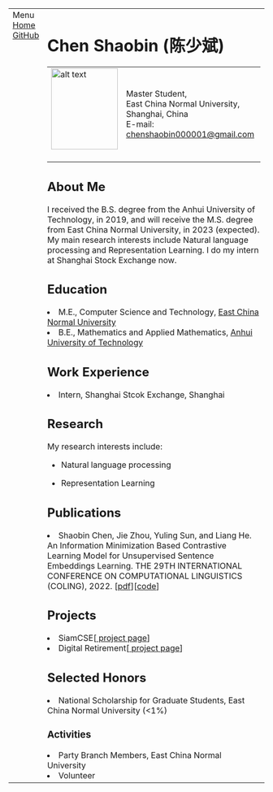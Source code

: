 <html xmlns="http://www.w3.org/1999/xhtml" xml:lang="en">
<head>
<meta name="generator" content="jemdoc, see http://jemdoc.jaboc.net/" />
<meta http-equiv="Content-Type" content="text/html;charset=utf-8" />
<link rel="stylesheet" href="jemdoc.css" type="text/css" />
<link rel="shortcut icon" href="favicon.ico" />
<link rel="bookmark" href="favicon.ico" type="image/x-icon"　/>
<title>Chen Shaobin (陈少斌)</title>
</head>
 
<body>
<table summary="Table for page layout." id="tlayout">
<tr valign="top">
<td id="layout-menu">
<div class="menu-category">Menu</div>
<div class="menu-item"><a href="index.html" class="current">Home</a></div>
<div class="menu-item"><a href="https://github.com/ShaobinChen-AH">GitHub</a></div>
</td>
<td id="layout-content">
<div id="toptitle">
<h1>Chen Shaobin (陈少斌) </h1>
</div>
<table class="imgtable"><tr><td>
<a href="https://as.github.io/"><img src="photos/bio.jpg" alt="alt text" width="131px" height="160px" /></a>&nbsp;</td>
<td align="left"><p>Master Student,<br />
East China Normal University,<br />
Shanghai, China <br /> 
E-mail: <a href="mailto:chenshaobin000001@gmail.com">chenshaobin000001@gmail.com</a></p>
</td></tr></table>
<h2>About Me</h2>
<p>I received the B.S. degree from the Anhui University of Technology, in 2019, and will receive the M.S. degree from East China Normal University, in 2023 (expected). My main research interests include Natural language processing and Representation Learning. I do my intern at Shanghai Stock Exchange now.</p>
  
<h2>Education</h2>
<li>M.E., Computer Science and Technology, <a href="https://www.ecnu.edu.cn//">East China Normal University</a></li>
<li>B.E., Mathematics and Applied Mathematics, <a href="https://www.ahut.edu.cn//">Anhui University of Technology</a></li>

<h2>Work Experience</h2>
<li>Intern, Shanghai Stcok Exchange, Shanghai</li>
  
<h2>Research</h2>
<p>My research interests include: </p>
<ul>
<li><p>Natural language processing</p>
</li>
<li><p>Representation Learning</p>
</li>
</ul>

<h2>Publications </h2>
<li>Shaobin Chen, Jie Zhou, Yuling Sun, and Liang He. An Information Minimization Based Contrastive Learning Model for Unsupervised Sentence Embeddings Learning. THE 29TH INTERNATIONAL CONFERENCE ON COMPUTATIONAL LINGUISTICS (COLING), 2022.  [<a href="https://arxiv.org/pdf/2209.10951.pdf">pdf</a>][<a href="https://github.com/ShaobinChen-AH/InforMin-CL">code</a>]</li>

<h2>Projects</h2>
<li>SiamCSE[<a href="https://github.com/ShaobinChen-AH/SiamCSE"> project page</a>]</li>
<li>Digital Retirement[<a href="https://github.com/ShaobinChen-AH/Influence-Function-Implemented-by-Myself"> project page</a>]</li>

<h2>Selected Honors</h2>
<li>National Scholarship for Graduate Students, East China Normal University (<1%)</li>
  
<h3>Activities</h3>
<li>Party Branch Members, East China Normal University</li>
<li>Volunteer</li>

</td>
</tr>
</table>
</body>
</html>
